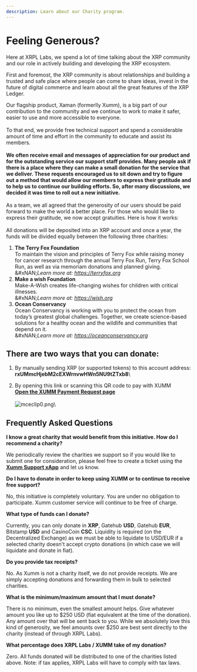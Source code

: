 ```yaml
---
description: Learn about our Charity program.
---
```


# Feeling Generous?

Here at XRPL Labs, we spend a lot of time talking about the XRP community and our role in actively building and developing the XRP ecosystem.

First and foremost, the XRP community is about relationships and building a trusted and safe place where people can come to share ideas, invest in the future of digital commerce and learn about all the great features of the XRP Ledger.

Our flagship product, Xaman (formerlly Xumm), is a big part of our contribution to the community and we continue to work to make it safer, easier to use and more accessible to everyone.\
\
To that end, we provide free technical support and spend a considerable amount of time and effort in the community to educate and assist its members.\
\
**We often receive email and messages of appreciation for our product and for the outstanding service our support staff provides. Many people ask if there is a place where they can make a small donation for the service that we deliver. These requests encouraged us to sit down and try to figure out a method that would allow our members to express their gratitude and to help us to continue our building efforts. So, after many discussions, we decided it was time to roll out a new initiative.**\
\
As a team, we all agreed that the generosity of our users should be paid forward to make the world a better place. For those who would like to express their gratitude, we now accept gratuities. Here is how it works:\
\
All donations will be deposited into an XRP account and once a year, the funds will be divided equally between the following three charities:

1. **The Terry Fox Foundation**\
   To maintain the vision and principles of Terry Fox while raising money for cancer research through the annual Terry Fox Run, Terry Fox School Run, as well as via memoriam donations and planned giving.\
   &#xNAN;_&#x4C;earn more at:_ [_https://terryfox.org_](https://terryfox.org/)
2. **Make a wish Foundation**\
   Make-A-Wish creates life-changing wishes for children with critical illnesses.\
   &#xNAN;_&#x4C;earn more at:_ [_https://wish.org_](https://wish.org/)
3. **Ocean Conservancy**\
   Ocean Conservancy is working with you to protect the ocean from today’s greatest global challenges. Together, we create science-based solutions for a healthy ocean and the wildlife and communities that depend on it.\
   &#xNAN;_&#x4C;earn more at:_ [_https://oceanconservancy.org_](https://oceanconservancy.org/)

## There are two ways that you can donate:

1. By manually sending XRP (or supported tokens) to this account address:\
   **rxUMmcHjebM2cEXWrnvwHWn5NU9tZTxb8**\

2. By opening this link or scanning this QR code to pay with XUMM\
   [**Open the XUMM Payment Request page**](https://xumm.app/detect/request:rxUMmcHjebM2cEXWrnvwHWn5NU9tZTxb8)\
   \
   ![mceclip0.png](https://drtc9zr.dlvr.cloud/hc/article_attachments/4414871176082/mceclip0.png)\


## Frequently Asked Questions

**I know a great charity that would benefit from this initiative. How do I recommend a charity?**

We periodically review the charities we support so if you would like to submit one for consideration, please feel free to create a ticket using the [**Xumm Support xApp**](https://xumm.app/detect/xapp:xumm.support?ref=helpcenter) and let us know.

**Do I have to donate in order to keep using XUMM or to continue to receive free support?**

No, this initiative is completely voluntary. You are under no obligation to participate. Xumm customer service will continue to be free of charge.

**What type of funds can I donate?**

Currently, you can only donate in **XRP**, Gatehub **USD**, Gatehub **EUR**, Bitstamp **USD** and CasinoCoin **CSC**. Liquidity is required (on the Decentralized Exchange) as we must be able to liquidate to USD/EUR if a selected charity doesn't accept crypto donations (in which case we will liquidate and donate in fiat).

**Do you provide tax receipts?**

No. As Xumm is not a charity itself, we do not provide receipts. We are simply accepting donations and forwarding them in bulk to selected charities.

**What is the minimum/maximum amount that I must donate?**

There is no minimum, even the smallest amount helps. Give whatever amount you like up to $250 USD (fiat equivalent at the time of the donation). Any amount over that will be sent back to you. While we absolutely love this kind of generosity, we feel amounts over $250 are best sent directly to the charity (instead of through XRPL Labs).

**What percentage does XRPL Labs / XUMM take of my donation?**

Zero. All funds donated will be distributed to one of the charities listed above. Note: if tax applies, XRPL Labs will have to comply with tax laws.
